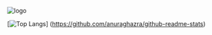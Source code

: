 ![logo](https://github.com/takemura-lab/.github/images/logo.png)

[![Top Langs](https://github-readme-stats.vercel.app/api/top-langs/?username=takemura-lab&layout=compact)]
(https://github.com/anuraghazra/github-readme-stats)
